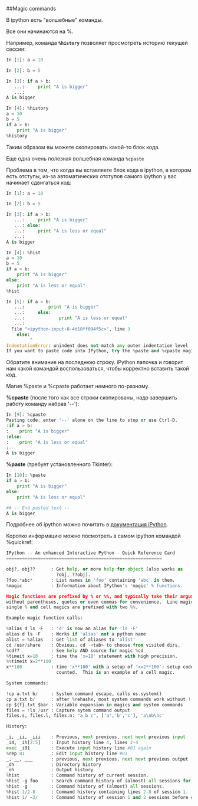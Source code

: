 ##Magic commands

В ipython есть "волшебные" команды.

Все они начинаются на %.

Например, команда __```%history```__ позволяет просмотреть историю текущей сессии:
```python
In [1]: a = 10

In [2]: b = 5

In [3]: if a > b:
   ...:     print "A is bigger"
   ...:
A is bigger

In [4]: %history
a = 10
b = 5
if a > b:
    print "A is bigger"
%history
```

Таким образом вы можете скопировать какой-то блок кода.

Еще одна очень полезная волшебная команда ```%cpaste```

Проблема в том, что когда вы вставляете блок кода в ipython, в котором есть отступы, из-за автоматических отступов самого ipython у вас начинает сдвигаться код:
```python
In [1]: a = 10

In [2]: b = 5

In [3]: if a > b:
   ...:     print "A is bigger"
   ...: else:
   ...:     print "A is less or equal"
   ...:
A is bigger

In [4]: %hist
a = 10
b = 5
if a > b:
    print "A is bigger"
else:
    print "A is less or equal"
%hist

In [5]: if a > b:
   ...:         print "A is bigger"
   ...:     else:
   ...:             print "A is less or equal"
   ...:
  File "<ipython-input-8-4d18ff094f5c>", line 3
    else:
         ^
IndentationError: unindent does not match any outer indentation level
If you want to paste code into IPython, try the %paste and %cpaste magic functions.
```

Обратите внимание на последнюю строку. iPython лапочка и говорит нам какой командой воспользоваться, чтобы корректно вставить такой код.


Магия %paste и %cpaste работает немного по-разному.

__%cpaste__ (после того как все строки скопированы, надо завершить работу команду набрав '--'):
```python
In [9]: %cpaste
Pasting code; enter '--' alone on the line to stop or use Ctrl-D.
:if a > b:
:    print "A is bigger"
:else:
:    print "A is less or equal"
:--
A is bigger
```

__%paste__ (требует установленного Tkinter):
```python
In [10]: %paste
if a > b:
    print "A is bigger"
else:
    print "A is less or equal"

## -- End pasted text --
A is bigger
```

Подробнее об ipython можно почитать в [документация iPython](http://ipython.readthedocs.io/en/stable/index.html).

Коротко информацию можно посмотреть в самом ipython командой %quickref:
```python
IPython -- An enhanced Interactive Python - Quick Reference Card
===========================================================

obj?, obj??      : Get help, or more help for object (also works as
                   ?obj, ??obj).
?foo.*abc*       : List names in 'foo' containing 'abc' in them.
%magic           : Information about IPython's 'magic' % functions.

Magic functions are prefixed by % or %%, and typically take their arguments
without parentheses, quotes or even commas for convenience.  Line magics take a
single % and cell magics are prefixed with two %%.

Example magic function calls:

%alias d ls -F   : 'd' is now an alias for 'ls -F'
alias d ls -F    : Works if 'alias' not a python name
alist = %alias   : Get list of aliases to 'alist'
cd /usr/share    : Obvious. cd -<tab> to choose from visited dirs.
%cd??            : See help AND source for magic %cd
%timeit x=10     : time the 'x=10' statement with high precision.
%%timeit x=2**100
x**100           : time 'x**100' with a setup of 'x=2**100'; setup code is not
                   counted.  This is an example of a cell magic.

System commands:

!cp a.txt b/     : System command escape, calls os.system()
cp a.txt b/      : after %rehashx, most system commands work without !
cp ${f}.txt $bar : Variable expansion in magics and system commands
files = !ls /usr : Capture sytem command output
files.s, files.l, files.n: "a b c", ['a','b','c'], 'a\nb\nc'

History:

_i, _ii, _iii    : Previous, next previous, next next previous input
_i4, _ih[2:5]    : Input history line 4, lines 2-4
exec _i81        : Execute input history line #81 again
%rep 81          : Edit input history line #81
_, __, ___       : previous, next previous, next next previous output
_dh              : Directory history
_oh              : Output history
%hist            : Command history of current session.
%hist -g foo     : Search command history of (almost) all sessions for 'foo'.
%hist -g         : Command history of (almost) all sessions.
%hist 1/2-8      : Command history containing lines 2-8 of session 1.
%hist 1/ ~2/     : Command history of session 1 and 2 sessions before current.
```
